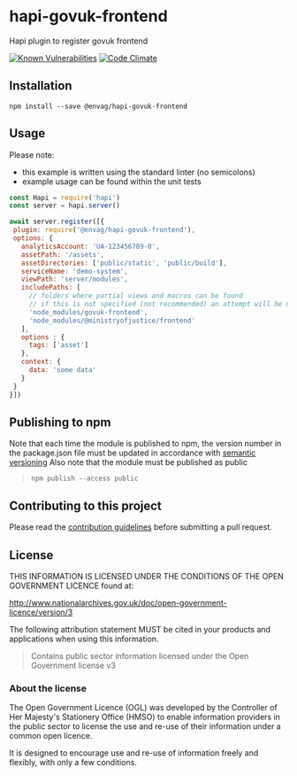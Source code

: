 # hapi-govuk-frontend
Hapi plugin to register govuk frontend

[![Known Vulnerabilities](https://snyk.io/test/github/defra/hapi-govuk-frontend/badge.svg)](https://snyk.io/test/github/defra/hapi-govuk-frontend)
[![Code Climate](https://codeclimate.com/github/DEFRA/hapi-govuk-frontend/badges/gpa.svg)](https://codeclimate.com/github/DEFRA/hapi-govuk-frontend)

## Installation
`npm install --save @envag/hapi-govuk-frontend`

## Usage
Please note:
 - this example is written using the standard linter (no semicolons)
 - example usage can be found within the unit tests 
```js
const Hapi = require('hapi')
const server = hapi.server()

await server.register([{
 plugin: require('@envag/hapi-govuk-frontend'),
 options: {
   analyticsAccount: 'UA-123456789-0',
   assetPath: '/assets',
   assetDirectories: ['public/static', 'public/build'],
   serviceName: 'demo-system',
   viewPath: 'server/modules',
   includePaths: [
     // folders where partial views and macros can be found 
     // if this is not specified (not recommended) an attempt will be made crawling the node_modules to find the paths
     'node_modules/govuk-frontend',
     'node_modules/@ministryofjustice/frontend'
   ],
   options : { 
     tags: ['asset']
   },
   context: {
     data: 'some data'
   }
 }
}])
```

## Publishing to npm

Note that each time the module is published to npm, the version number in the package.json 
file must be updated in accordance with [semantic versioning](https://docs.npmjs.com/about-semantic-versioning)
Also note that the module must be published as public

> `npm publish --access public`

## Contributing to this project

Please read the [contribution guidelines](/CONTRIBUTING.md) before submitting a pull request.

## License

THIS INFORMATION IS LICENSED UNDER THE CONDITIONS OF THE OPEN GOVERNMENT LICENCE found at:

<http://www.nationalarchives.gov.uk/doc/open-government-licence/version/3>

The following attribution statement MUST be cited in your products and applications when using this information.

>Contains public sector information licensed under the Open Government license v3

### About the license

The Open Government Licence (OGL) was developed by the Controller of Her Majesty's Stationery Office (HMSO) to enable information providers in the public sector to license the use and re-use of their information under a common open licence.

It is designed to encourage use and re-use of information freely and flexibly, with only a few conditions.

